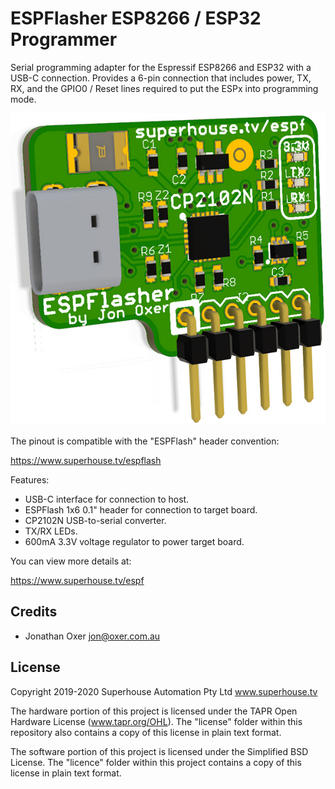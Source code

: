 ESPFlasher ESP8266 / ESP32 Programmer
======================================

Serial programming adapter for the Espressif ESP8266 and ESP32 with
a USB-C connection. Provides a 6-pin connection that includes power,
TX, RX, and the GPIO0 / Reset lines required to put the ESPx into
programming mode.

![ESP Flasher PCB render](Images/ESPF-v3_2-oblique-render.jpg)

The pinout is compatible with the "ESPFlash" header convention:

  https://www.superhouse.tv/espflash

Features:

 * USB-C interface for connection to host.
 * ESPFlash 1x6 0.1" header for connection to target board.
 * CP2102N USB-to-serial converter.
 * TX/RX LEDs.
 * 600mA 3.3V voltage regulator to power target board.

You can view more details at:

  https://www.superhouse.tv/espf


Credits
-------
 * Jonathan Oxer <jon@oxer.com.au>


License
-------
Copyright 2019-2020 Superhouse Automation Pty Ltd www.superhouse.tv

The hardware portion of this project is licensed under the TAPR Open
Hardware License (www.tapr.org/OHL). The "license" folder within this
repository also contains a copy of this license in plain text format.

The software portion of this project is licensed under the Simplified
BSD License. The "licence" folder within this project contains a copy
of this license in plain text format.
